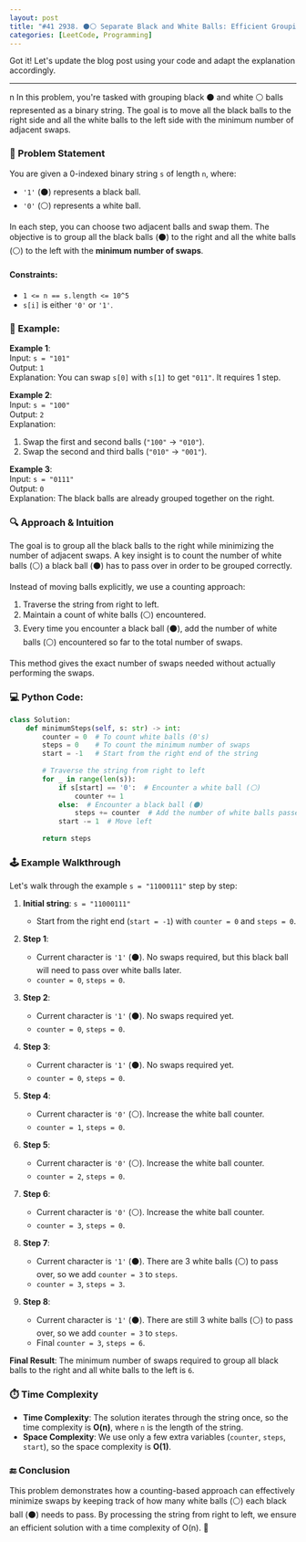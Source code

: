 ```yaml
---
layout: post
title: "#41 2938. ⚫⚪ Separate Black and White Balls: Efficient Grouping with Minimal Swaps 🧠🚀"
categories: [LeetCode, Programming]
---
```


Got it! Let's update the blog post using your code and adapt the explanation accordingly.

---
n
In this problem, you're tasked with grouping black ⚫ and white ⚪ balls represented as a binary string. The goal is to move all the black balls to the right side and all the white balls to the left side with the minimum number of adjacent swaps.

### 📜 Problem Statement
You are given a 0-indexed binary string `s` of length `n`, where:
- `'1'` (⚫) represents a black ball.
- `'0'` (⚪) represents a white ball.

In each step, you can choose two adjacent balls and swap them. The objective is to group all the black balls (⚫) to the right and all the white balls (⚪) to the left with the **minimum number of swaps**.

#### Constraints:
- `1 <= n == s.length <= 10^5`
- `s[i]` is either `'0'` or `'1'`.

### 🌟 Example:
**Example 1**:  
Input: `s = "101"`  
Output: `1`  
Explanation: You can swap `s[0]` with `s[1]` to get `"011"`. It requires 1 step.

**Example 2**:  
Input: `s = "100"`  
Output: `2`  
Explanation:
1. Swap the first and second balls (`"100"` -> `"010"`).
2. Swap the second and third balls (`"010"` -> `"001"`).

**Example 3**:  
Input: `s = "0111"`  
Output: `0`  
Explanation: The black balls are already grouped together on the right.

### 🔍 Approach & Intuition

The goal is to group all the black balls to the right while minimizing the number of adjacent swaps. A key insight is to count the number of white balls (⚪) a black ball (⚫) has to pass over in order to be grouped correctly.

Instead of moving balls explicitly, we use a counting approach:
1. Traverse the string from right to left.
2. Maintain a count of white balls (⚪) encountered.
3. Every time you encounter a black ball (⚫), add the number of white balls (⚪) encountered so far to the total number of swaps.
   
This method gives the exact number of swaps needed without actually performing the swaps.

### 💻 Python Code:

```python
class Solution:
    def minimumSteps(self, s: str) -> int:
        counter = 0  # To count white balls (0's)
        steps = 0    # To count the minimum number of swaps
        start = -1   # Start from the right end of the string
        
        # Traverse the string from right to left
        for _ in range(len(s)):
            if s[start] == '0':  # Encounter a white ball (⚪)
                counter += 1
            else:  # Encounter a black ball (⚫)
                steps += counter  # Add the number of white balls passed over
            start -= 1  # Move left
        
        return steps
```

### 🕹️ Example Walkthrough

Let's walk through the example `s = "11000111"` step by step:

1. **Initial string**: `s = "11000111"`
   - Start from the right end (`start = -1`) with `counter = 0` and `steps = 0`.

2. **Step 1**:
   - Current character is `'1'` (⚫). No swaps required, but this black ball will need to pass over white balls later.
   - `counter = 0`, `steps = 0`.

3. **Step 2**:
   - Current character is `'1'` (⚫). No swaps required yet.
   - `counter = 0`, `steps = 0`.

4. **Step 3**:
   - Current character is `'1'` (⚫). No swaps required yet.
   - `counter = 0`, `steps = 0`.

5. **Step 4**:
   - Current character is `'0'` (⚪). Increase the white ball counter.
   - `counter = 1`, `steps = 0`.

6. **Step 5**:
   - Current character is `'0'` (⚪). Increase the white ball counter.
   - `counter = 2`, `steps = 0`.

7. **Step 6**:
   - Current character is `'0'` (⚪). Increase the white ball counter.
   - `counter = 3`, `steps = 0`.

8. **Step 7**:
   - Current character is `'1'` (⚫). There are 3 white balls (⚪) to pass over, so we add `counter = 3` to `steps`.
   - `counter = 3`, `steps = 3`.

9. **Step 8**:
   - Current character is `'1'` (⚫). There are still 3 white balls (⚪) to pass over, so we add `counter = 3` to `steps`.
   - Final `counter = 3`, `steps = 6`.

**Final Result**: The minimum number of swaps required to group all black balls to the right and all white balls to the left is `6`.

### ⏱️ Time Complexity

- **Time Complexity**: The solution iterates through the string once, so the time complexity is **O(n)**, where `n` is the length of the string.
- **Space Complexity**: We use only a few extra variables (`counter`, `steps`, `start`), so the space complexity is **O(1)**.

### 🔚 Conclusion

This problem demonstrates how a counting-based approach can effectively minimize swaps by keeping track of how many white balls (⚪) each black ball (⚫) needs to pass. By processing the string from right to left, we ensure an efficient solution with a time complexity of O(n). 🚀
